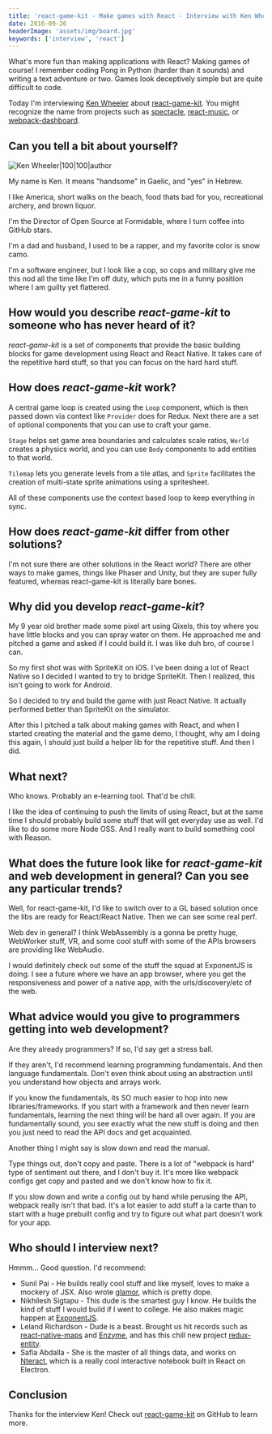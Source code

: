 ```yaml
---
title: 'react-game-kit - Make games with React - Interview with Ken Wheeler'
date: 2016-09-26
headerImage: 'assets/img/board.jpg'
keywords: ['interview', 'react']
---
```


What's more fun than making applications with React? Making games of course! I remember coding Pong in Python (harder than it sounds) and writing a text adventure or two. Games look deceptively simple but are quite difficult to code.

Today I'm interviewing [Ken Wheeler](https://twitter.com/ken_wheeler) about [react-game-kit](https://github.com/FormidableLabs/react-game-kit). You might recognize the name from projects such as [spectacle](https://github.com/FormidableLabs/spectacle), [react-music](https://github.com/FormidableLabs/react-music), or [webpack-dashboard](https://github.com/FormidableLabs/webpack-dashboard).

## Can you tell a bit about yourself?

![Ken Wheeler|100|100|author](https://www.gravatar.com/avatar/4751e2e9fe7b876958d38f86a718ca91?s=200)

My name is Ken. It means "handsome" in Gaelic, and "yes" in Hebrew.

I like America, short walks on the beach, food thats bad for you, recreational archery, and brown liquor.

I'm the Director of Open Source at Formidable, where I turn coffee into GitHub stars.

I'm a dad and husband, I used to be a rapper, and my favorite color is snow camo.

I'm a software engineer, but I look like a cop, so cops and military give me this nod all the time like I'm off duty, which puts me in a funny position where I am guilty yet flattered.

## How would you describe *react-game-kit* to someone who has never heard of it?

*react-game-kit* is a set of components that provide the basic building blocks for game development using React and React Native. It takes care of the repetitive hard stuff, so that you can focus on the hard hard stuff.

## How does *react-game-kit* work?

A central game loop is created using the `Loop` component, which is then passed down via context like `Provider` does for Redux. Next there are a set of optional components that you can use to craft your game.

`Stage` helps set game area boundaries and calculates scale ratios, `World` creates a physics world, and you can use `Body` components to add entities to that world.

`Tilemap` lets you generate levels from a tile atlas, and `Sprite` facilitates the creation of multi-state sprite animations using a spritesheet.

All of these components use the context based loop to keep everything in sync.

## How does *react-game-kit* differ from other solutions?

I'm not sure there are other solutions in the React world? There are other ways to make games, things like Phaser and Unity, but they are super fully featured, whereas react-game-kit is literally bare bones.

## Why did you develop *react-game-kit*?

My 9 year old brother made some pixel art using Qixels, this toy where you have little blocks and you can spray water on them. He approached me and pitched a game and asked if I could build it. I was like duh bro, of course I can.

So my first shot was with SpriteKit on iOS. I've been doing a lot of React Native so I decided I wanted to try to bridge SpriteKit. Then I realized, this isn't going to work for Android.

So I decided to try and build the game with just React Native. It actually performed better than SpriteKit on the simulator.

After this I pitched a talk about making games with React, and when I started creating the material and the game demo, I thought, why am I doing this again, I should just build a helper lib for the repetitive stuff. And then I did.

## What next?

Who knows. Probably an e-learning tool. That'd be chill.

I like the idea of continuing to push the limits of using React, but at the same time I should probably build some stuff that will get everyday use as well. I'd like to do some more Node OSS. And I really want to build something cool with Reason.

## What does the future look like for *react-game-kit* and web development in general? Can you see any particular trends?

Well, for react-game-kit, I'd like to switch over to a GL based solution once the libs are ready for React/React Native. Then we can see some real perf.

Web dev in general? I think WebAssembly is a gonna be pretty huge, WebWorker stuff, VR, and some cool stuff with some of the APIs browsers are providing like WebAudio.

I would definitely check out some of the stuff the squad at ExponentJS is doing. I see a future where we have an app browser, where you get the responsiveness and power of a native app, with the urls/discovery/etc of the web.

## What advice would you give to programmers getting into web development?

Are they already programmers? If so, I'd say get a stress ball.

If they aren't, I'd recommend learning programming fundamentals. And then language fundamentals. Don't even think about using an abstraction until you understand how objects and arrays work.

If you know the fundamentals, its SO much easier to hop into new libraries/frameworks. If you start with a framework and then never learn fundamentals, learning the next thing will be hard all over again. If you are fundamentally sound, you see exactly what the new stuff is doing and then you just need to read the API docs and get acquainted.

Another thing I might say is slow down and read the manual.

Type things out, don't copy and paste. There is a lot of "webpack is hard" type of sentiment out there, and I don't buy it. It's more like webpack configs get copy and pasted and we don't know how to fix it.

If you slow down and write a config out by hand while perusing the API, webpack really isn't that bad. It's a lot easier to add stuff a la carte than to start with a huge prebuilt config and try to figure out what part doesn't work for your app.

## Who should I interview next?

Hmmm... Good question. I'd recommend:

* Sunil Pai - He builds really cool stuff and like myself, loves to make a mockery of JSX. Also wrote [glamor](https://github.com/threepointone/glamor), which is pretty dope.
* Nikhilesh Sigtapu - This dude is the smartest guy I know. He builds the kind of stuff I would build if I went to college. He also makes magic happen at [ExponentJS](https://getexponent.com/).
* Leland Richardson - Dude is a beast. Brought us hit records such as [react-native-maps](https://github.com/airbnb/react-native-maps) and [Enzyme](https://github.com/airbnb/enzyme), and has this chill new project [redux-entity](https://github.com/lelandrichardson/redux-entity).
* Safia Abdalla - She is the master of all things data, and works on [Nteract](https://github.com/nteract/nteract), which is a really cool interactive notebook built in React on Electron.

## Conclusion

Thanks for the interview Ken! Check out [react-game-kit](https://github.com/FormidableLabs/react-game-kit) on GitHub to learn more.
